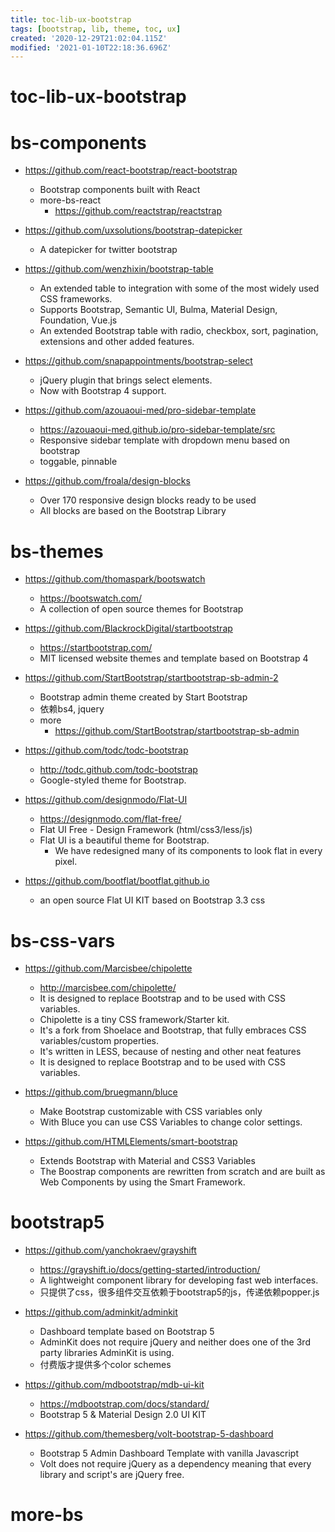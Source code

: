 ```yaml
---
title: toc-lib-ux-bootstrap
tags: [bootstrap, lib, theme, toc, ux]
created: '2020-12-29T21:02:04.115Z'
modified: '2021-01-10T22:18:36.696Z'
---
```


# toc-lib-ux-bootstrap

# bs-components

- https://github.com/react-bootstrap/react-bootstrap
  - Bootstrap components built with React
  - more-bs-react
    - https://github.com/reactstrap/reactstrap
- https://github.com/uxsolutions/bootstrap-datepicker
  - A datepicker for twitter bootstrap
- https://github.com/wenzhixin/bootstrap-table
  - An extended table to integration with some of the most widely used CSS frameworks. 
  - Supports Bootstrap, Semantic UI, Bulma, Material Design, Foundation, Vue.js
  - An extended Bootstrap table with radio, checkbox, sort, pagination, extensions and other added features.
- https://github.com/snapappointments/bootstrap-select
  - jQuery plugin that brings select elements. 
  - Now with Bootstrap 4 support.
- https://github.com/azouaoui-med/pro-sidebar-template
  - https://azouaoui-med.github.io/pro-sidebar-template/src
  - Responsive sidebar template with dropdown menu based on bootstrap
  - toggable, pinnable

 

- https://github.com/froala/design-blocks
  - Over 170 responsive design blocks ready to be used
  - All blocks are based on the Bootstrap Library

# bs-themes

- https://github.com/thomaspark/bootswatch
  - https://bootswatch.com/
  - A collection of open source themes for Bootstrap
- https://github.com/BlackrockDigital/startbootstrap
  - https://startbootstrap.com/
  -  MIT licensed website themes and template based on Bootstrap 4
- https://github.com/StartBootstrap/startbootstrap-sb-admin-2
  - Bootstrap admin theme created by Start Bootstrap
  - 依赖bs4, jquery
  - more
    - https://github.com/StartBootstrap/startbootstrap-sb-admin
- https://github.com/todc/todc-bootstrap
  - http://todc.github.com/todc-bootstrap
  - Google-styled theme for Bootstrap.

 

- https://github.com/designmodo/Flat-UI
  - https://designmodo.com/flat-free/
  - Flat UI Free - Design Framework (html/css3/less/js)
  - Flat UI is a beautiful theme for Bootstrap. 
    - We have redesigned many of its components to look flat in every pixel.
- https://github.com/bootflat/bootflat.github.io
  - an open source Flat UI KIT based on Bootstrap 3.3 css

# bs-css-vars

- https://github.com/Marcisbee/chipolette
  - http://marcisbee.com/chipolette/
  - It is designed to replace Bootstrap and to be used with CSS variables.
  - Chipolette is a tiny CSS framework/Starter kit.
  - It's a fork from Shoelace and Bootstrap, that fully embraces CSS variables/custom properties.
  - It's written in LESS, because of nesting and other neat features
  - It is designed to replace Bootstrap and to be used with CSS variables.
- https://github.com/bruegmann/bluce
  - Make Bootstrap customizable with CSS variables only
  - With Bluce you can use CSS Variables to change color settings.

 

- https://github.com/HTMLElements/smart-bootstrap
  - Extends Bootstrap with Material and CSS3 Variables
  - The Boostrap components are rewritten from scratch and are built as Web Components by using the Smart Framework.

# bootstrap5

- https://github.com/yanchokraev/grayshift
  - https://grayshift.io/docs/getting-started/introduction/
  - A lightweight component library for developing fast web interfaces.
  - 只提供了css，很多组件交互依赖于bootstrap5的js，传递依赖popper.js

- https://github.com/adminkit/adminkit
  - Dashboard template based on Bootstrap 5
  - AdminKit does not require jQuery and neither does one of the 3rd party libraries AdminKit is using.
  - 付费版才提供多个color schemes
- https://github.com/mdbootstrap/mdb-ui-kit
  - https://mdbootstrap.com/docs/standard/
  - Bootstrap 5 & Material Design 2.0 UI KIT

- https://github.com/themesberg/volt-bootstrap-5-dashboard
  - Bootstrap 5 Admin Dashboard Template with vanilla Javascript
  - Volt does not require jQuery as a dependency meaning that every library and script's are jQuery free.

# more-bs
